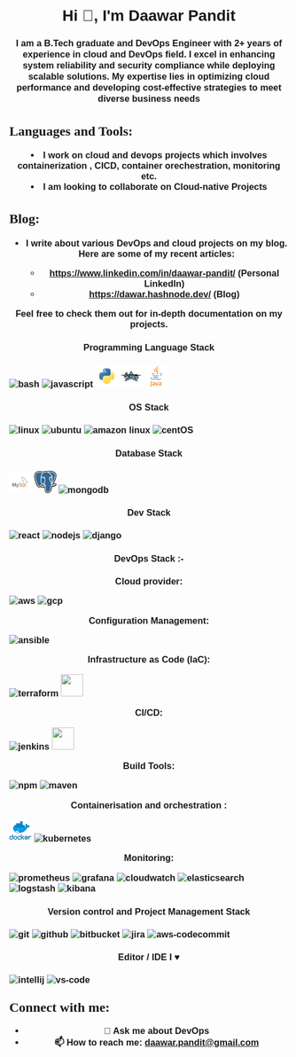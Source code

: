 <!-- Header Section -->
<h1 align="center"><font face="Arial">Hi 👋, I'm Daawar Pandit </font></h1>
<h3 align="center"><font face="Arial">I am a B.Tech graduate and DevOps Engineer with 2+ years of experience in cloud and DevOps field. I excel in enhancing system reliability and security compliance while deploying scalable solutions. My expertise lies in optimizing cloud performance and developing cost-effective strategies to meet diverse business 
needs


<!-- Languages and Tools Section -->
<h2 align="left"><font size="+2" face="Verdana">Languages and Tools:</font></h2 

- I work on cloud and devops projects which involves containerization , CICD, container orechestration, monitoring etc. 
- I am looking to collaborate on **Cloud-native Projects**

<!-- Blog Section -->
<h2 align="left"><font size="+2" face="Verdana">Blog:</font></h2>

- I write about various DevOps and cloud projects on my blog. Here are some of my recent articles:
  
  - https://www.linkedin.com/in/daawar-pandit/ (Personal LinkedIn)
  - https://dawar.hashnode.dev/ (Blog)
  
Feel free to check them out for in-depth documentation on my projects.



#### Programming Language Stack
<p align="left">
  <img src="https://www.vectorlogo.zone/logos/gnu_bash/gnu_bash-icon.svg" alt="bash" title="bash" width="40" height="40"/>
  <img src="https://upload.wikimedia.org/wikipedia/commons/6/6a/JavaScript-logo.png" alt="javascript" title="javascript" width="40" height="40"/>
  <img src="https://raw.githubusercontent.com/github/explore/80688e429a7d4ef2fca1e82350fe8e3517d3494d/topics/python/python.png" alt="python" title="python" width="40" height="40"/>
  <img src="https://raw.githubusercontent.com/github/explore/b15b6cf1726418913aafbf337a749dded180279d/topics/groovy/groovy.png" alt="groovy" title="groovy" width="40" height="40"/>
  <img src="https://raw.githubusercontent.com/github/explore/80688e429a7d4ef2fca1e82350fe8e3517d3494d/topics/java/java.png" alt="java" title="java8" width="40" height="40"/>
</p>



#### OS Stack
<p align="left">
  <img src="https://brandlogos.net/wp-content/uploads/2020/03/Linux-logo.png" alt="linux" title="linux" width="40" height="40"/>
  <img src="https://www.vectorlogo.zone/logos/ubuntu/ubuntu-icon.svg" alt="ubuntu" title="ubuntu" width="40" height="40"/>
  <img src="https://d1.awsstatic.com/AmazonLinux/Amazon-Linux_logo_105x150.4eaa5b67982445554e032ef6cf5fcfa517902b75.png" alt="amazon linux" title="amazon linux" width="40" height="40"/>
  <img src="https://www.vectorlogo.zone/logos/centos/centos-icon.svg" alt="centOS" title="centOS" width="40" height="40"/>
</p>



#### Database Stack
<p align="left">
  <img src="https://raw.githubusercontent.com/github/explore/80688e429a7d4ef2fca1e82350fe8e3517d3494d/topics/mysql/mysql.png" alt="mysql" title="mysql" width="40" height="40"/>
  <img src="https://raw.githubusercontent.com/github/explore/80688e429a7d4ef2fca1e82350fe8e3517d3494d/topics/postgresql/postgresql.png" alt="postgresql" title="postgresql" width="40" height="40"/>
  <img src="https://www.vectorlogo.zone/logos/mongodb/mongodb-icon.svg" alt="mongodb" title="mongodb" width="40" height="40"/>
</p>


#### Dev Stack
<p align="left">
  <img src="https://upload.wikimedia.org/wikipedia/commons/thumb/a/a7/React-icon.svg/1024px-React-icon.svg.png" alt="react" title="react" width="40" height="40"/>
  <img src="https://cdn.vectorstock.com/i/1000x1000/85/11/nodejs-logotype-server-environment-logo-vector-46828511.webp" alt="nodejs" title="nodejs" width="40" height="40"/>
  <img src="https://www.opengis.ch/wp-content/uploads/2020/04/django-python-logo.png" alt="django" title="django" width="40" height="40"/>
</p>





#### DevOps Stack :- 


**Cloud provider:**
<p align="left">
  <img src="https://www.cascadeo.com/wp-content/uploads/2022/11/KRgw2UkV_400x400.jpg" alt="aws" title="aws" width="40" height="40"/>
  <img src="https://www.vectorlogo.zone/logos/google_cloud/google_cloud-icon.svg" alt="gcp" title="gcp" width="40" height="40"/>
</p>

**Configuration Management:**
<p align="left">
  <img src="https://www.vectorlogo.zone/logos/ansible/ansible-icon.svg" alt="ansible" title="ansible" width="40" height="40"/>
</p>

**Infrastructure as Code (IaC):**
<p align="left">
  <img src="https://www.vectorlogo.zone/logos/terraformio/terraformio-icon.svg" alt="terraform" title="terraform" width="40" height="40"/>
  <img src="https://6104926.fs1.hubspotusercontent-na1.net/hubfs/6104926/Imported_Blog_Media/cloudformation-blog-header.jpeg" width="40" height="40"/>
</p>

**CI/CD:**
<p align="left">
  <img src="https://www.vectorlogo.zone/logos/jenkins/jenkins-icon.svg" alt="jenkins" title="jenkins" width="40" height="40"/>
  <img src="https://encrypted-tbn0.gstatic.com/images?q=tbn:ANd9GcSEWdO_b1fDl4B1Ffj_-Dd6Z2ATqMXWVBnHGw&usqp=CAU" width="40" height="40"/>
</p>

**Build Tools:**
<p align="left">
  <img src="https://www.vectorlogo.zone/logos/npmjs/npmjs-icon.svg" alt="npm" title="npm" width="40" height="40"/>
  <img src="https://www.vectorlogo.zone/logos/apache_maven/apache_maven-icon.svg" alt="maven" title="maven" width="40" height="40"/>
</p>

**Containerisation and orchestration :**
<p align="left">
  <img src="https://raw.githubusercontent.com/github/explore/80688e429a7d4ef2fca1e82350fe8e3517d3494d/topics/docker/docker.png" alt="docker" title="docker" width="40" height="40"/>
  <img src="https://www.vectorlogo.zone/logos/kubernetes/kubernetes-icon.svg" alt="kubernetes" title="kubernetes" width="40" height="40"/>
</p>

**Monitoring:**
<p align="left">
  <img src="https://www.vectorlogo.zone/logos/prometheusio/prometheusio-icon.svg" alt="prometheus" title="Prometheus" width="40" height="40"/>
  <img src="https://www.vectorlogo.zone/logos/grafana/grafana-icon.svg" alt="grafana" title="Grafana" width="40" height="40"/>
  <img src="https://miro.medium.com/v2/resize:fit:780/format:webp/1*c5n_HLPND-UNB-6KeTB_Ag.jpeg" alt="cloudwatch" title="CloudWatch" width="40" height="40"/>
  <img src="https://www.vectorlogo.zone/logos/elastic/elastic-icon.svg" alt="elasticsearch" title="Elasticsearch" width="40" height="40"/>
  <img src="https://cdn.icon-icons.com/icons2/2699/PNG/512/elasticco_logstash_logo_icon_170185.png" alt="logstash" title="Logstash" width="40" height="40"/>
  <img src="https://encrypted-tbn0.gstatic.com/images?q=tbn:ANd9GcTjzLhwl40Wnmslv3fqnkwu-r9DtXnn4e97eg&s" alt="kibana" title="Kibana" width="40" height="40"/>
</p>


#### Version control and Project Management Stack
<p align="left">
  <img src="https://www.vectorlogo.zone/logos/git-scm/git-scm-icon.svg" alt="git" title="git" width="40" height="40"/>
  <img src="https://github.githubassets.com/assets/GitHub-Mark-ea2971cee799.png" alt="github" title="github" width="40" height="40"/>
  <img src="https://www.vectorlogo.zone/logos/bitbucket/bitbucket-icon.svg" alt="bitbucket" title="bitbucket" width="40" height="40"/>
  <img src="https://www.vectorlogo.zone/logos/atlassian_jira/atlassian_jira-icon.svg" alt="jira" title="jira" width="40" height="40"/>
  <img src="https://www.hacknotes.jp/static/0000b1a70a4df1474d02075777fcd4b3/b460a/%E3%82%B9%E3%82%AF%E3%83%AA%E3%83%BC%E3%83%B3%E3%82%B7%E3%83%A7%E3%83%83%E3%83%88-2020-10-18-1.47.12.png" alt="aws-codecommit" title="aws-codecommit" width="40" height="40"/>
</p>


#### Editor / IDE I ♥
<p align="left"><img  src="https://cdn.worldvectorlogo.com/logos/intellij-idea-1.svg" alt="intellij" title="intellij" width="40" height="40"/> <img src="https://www.vectorlogo.zone/logos/visualstudio_code/visualstudio_code-icon.svg" alt="vs-code" title="vs-code" width="40" height="40"/> </p>

<!-- Contact Section -->
<h3 align="left"><font size="+2" face="Verdana">Connect with me:</font></h3>
<p align="left">
</p>

- 💬 Ask me about **DevOps**
- 📫 How to reach me: [daawar.pandit@gmail.com](mailto:daawar.pandit@gmail.com)


